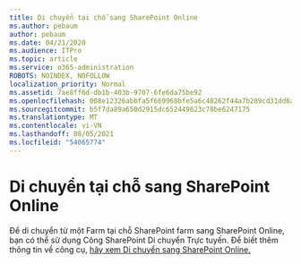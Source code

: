 ```yaml
---
title: Di chuyển tại chỗ sang SharePoint Online
ms.author: pebaum
author: pebaum
ms.date: 04/21/2020
ms.audience: ITPro
ms.topic: article
ms.service: o365-administration
ROBOTS: NOINDEX, NOFOLLOW
localization_priority: Normal
ms.assetid: 7ae8ff6d-db1b-403b-9707-6fe6da75be92
ms.openlocfilehash: 008e12326abbfa5f669968bfe5a6c48262f44a7b289cd31dd6a229f78d268a34
ms.sourcegitcommit: b5f7da89a650d2915dc652449623c78be6247175
ms.translationtype: MT
ms.contentlocale: vi-VN
ms.lasthandoff: 08/05/2021
ms.locfileid: "54065774"
---
```

# <a name="migrate-on-premises-to-sharepoint-online"></a>Di chuyển tại chỗ sang SharePoint Online

Để di chuyển từ một Farm tại chỗ SharePoint farm sang SharePoint Online, bạn có thể sử dụng Công SharePoint Di chuyển Trực tuyến. Để biết thêm thông tin về công cụ, [hãy xem Di chuyển sang SharePoint Online.](https://go.microsoft.com/fwlink/?linkid=2019574)
  

